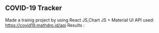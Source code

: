 ## COVID-19 Tracker

Made a trainig project by using React JS,Chart JS + Material UI
API used: https://covid19.mathdro.id/api
Results :

